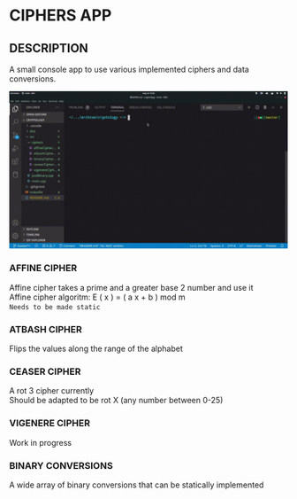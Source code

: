 # CIPHERS APP

## DESCRIPTION

A small console app to use various implemented ciphers and data conversions.

![Ciphers Test Gif](./CiphersApp.gif)

### AFFINE CIPHER

Affine cipher takes a prime and a greater base 2 number and use it  
Affine cipher algoritm: E ( x ) = ( a x + b ) mod m  
 `Needs to be made static`

### ATBASH CIPHER

Flips the values along the range of the alphabet

### CEASER CIPHER

A rot 3 cipher currently  
Should be adapted to be rot X (any number between 0-25)  

### VIGENERE CIPHER

Work in progress

### BINARY CONVERSIONS

A wide array of binary conversions that can be statically implemented
